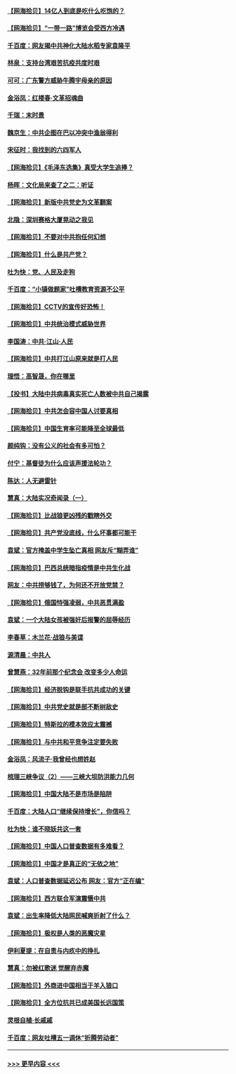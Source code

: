 #### [【网海拾贝】14亿人到底是吃什么吃饱的？](../pages/nsc993/n12974125.md?t=05261402) 
#### [【网海拾贝】“一带一路”博览会受西方冷遇](../pages/nsc993/n12971787.md?t=05261402) 
#### [千百度：网友揭中共神化大陆水稻专家袁隆平](../pages/nsc993/n12971733.md?t=05261402) 
#### [林泉：支持台湾艰苦抗疫共度时艰](../pages/nsc993/n12971350.md?t=05261402) 
#### [可可：广东警方威胁牛腾宇母亲的原因](../pages/nsc993/n12971100.md?t=05261402) 
#### [金浴凤：红楼春·文革招魂曲](../pages/nsc993/n12970354.md?t=05261402) 
#### [千瑞：末时景](../pages/nsc993/n12970337.md?t=05261402) 
#### [魏京生：中共企图在巴以冲突中渔翁得利](../pages/nsc993/n12970286.md?t=05261402) 
#### [宋征时：我找到的六四军人](../pages/nsc993/n12970213.md?t=05261402) 
#### [【网海拾贝】《毛泽东选集》真受大学生追捧？](../pages/nsc993/n12968779.md?t=05261402) 
#### [杨晖：文化局来查了之二：听证](../pages/nsc993/n12966528.md?t=05261402) 
#### [【网海拾贝】新版中共党史为文革翻案](../pages/nsc993/n12967526.md?t=05261402) 
#### [北隐：深圳赛格大厦晃动之我见](../pages/nsc993/n12967393.md?t=05261402) 
#### [【网海拾贝】不要对中共抱任何幻想](../pages/nsc993/n12965222.md?t=05261402) 
#### [【网海拾贝】什么是共产党？](../pages/nsc993/n12962781.md?t=05261402) 
#### [吐为快：党、人民及走狗](../pages/nsc993/n12962747.md?t=05261402) 
#### [千百度：“小镇做题家”吐槽教育资源不公平](../pages/nsc993/n12962705.md?t=05261402) 
#### [【网海拾贝】CCTV的宣传好恐怖！](../pages/nsc993/n12959984.md?t=05261402) 
#### [【网海拾贝】中共统治模式威胁世界](../pages/nsc993/n12957622.md?t=05261402) 
#### [李国涛：中共‧江山‧人民](../pages/nsc993/n12957502.md?t=05261402) 
#### [【网海拾贝】中共打江山原来就是打人民](../pages/nsc993/n12954345.md?t=05261402) 
#### [理悟：高智晟，你在哪里](../pages/nsc993/n12953115.md?t=05261402) 
#### [【投书】大陆中共病毒真实死亡人数被中共自己揭露](../pages/nsc993/n12953050.md?t=05261402) 
#### [【网海拾贝】中共怎会容中国人讨要真相](../pages/nsc993/n12952161.md?t=05261402) 
#### [【网海拾贝】中国生育率可能降至全球最低](../pages/nsc993/n12948793.md?t=05261402) 
#### [颜纯钩：没有公义的社会有多可怕？](../pages/nsc993/n12947626.md?t=05261402) 
#### [付宁：基督徒为什么应该声援法轮功？](../pages/nsc993/n12947233.md?t=05261402) 
#### [陈达：人无避雷针](../pages/nsc993/n12947098.md?t=05261402) 
#### [慧真：大陆实况奇闻录（一）](../pages/nsc993/n12945811.md?t=05261402) 
#### [【网海拾贝】比战狼更凶残的戳瞎外交](../pages/nsc993/n12945717.md?t=05261402) 
#### [【网海拾贝】共产党没底线，什么坏事都可能干](../pages/nsc993/n12942090.md?t=05261402) 
#### [袁斌：官方掩盖中学生坠亡真相 网友斥“糊弄谁”](../pages/nsc993/n12942029.md?t=05261402) 
#### [【网海拾贝】巴西总统暗指疫情是中共生化战](../pages/nsc993/n12938999.md?t=05261402) 
#### [网友：中共捞够钱了，为何还不开放党禁？](../pages/nsc993/n12938952.md?t=05261402) 
#### [【网海拾贝】俄国恃强凌弱，中共恶贯满盈](../pages/nsc993/n12936626.md?t=05261402) 
#### [袁斌：一个大陆女孩被强奸后报警的屈辱经历](../pages/nsc993/n12936547.md?t=05261402) 
#### [李春草：木兰花·战狼与美谍](../pages/nsc993/n12935995.md?t=05261402) 
#### [源清晨：中共人](../pages/nsc993/n12935589.md?t=05261402) 
#### [曾慧燕：32年前那个纪念会 改变多少人命运](../pages/nsc993/n12934233.md?t=05261402) 
#### [【网海拾贝】经济脱钩是联手抗共成功的关键](../pages/nsc993/n12934176.md?t=05261402) 
#### [【网海拾贝】中共党史就是部不断树敌史](../pages/nsc993/n12932844.md?t=05261402) 
#### [【网海拾贝】特斯拉的模本效应太震撼](../pages/nsc993/n12925626.md?t=05261402) 
#### [【网海拾贝】与中共和平竞争注定要失败](../pages/nsc993/n12923326.md?t=05261402) 
#### [金浴凤：风流子‧我曾经也想姓赵](../pages/nsc993/n12920911.md?t=05261402) 
#### [梳理三峡争议（2）——三峡大坝防洪能力几何](../pages/nsc993/n12920173.md?t=05261402) 
#### [【网海拾贝】中国大陆不是市场是陷阱](../pages/nsc993/n12920143.md?t=05261402) 
#### [千百度：大陆人口“继续保持增长”，你信吗？](../pages/nsc993/n12918946.md?t=05261402) 
#### [吐为快：谁不晓妖共这一套](../pages/nsc993/n12918941.md?t=05261402) 
#### [【网海拾贝】中国人口普查数据有多难看？](../pages/nsc993/n12917822.md?t=05261402) 
#### [【网海拾贝】中国才是真正的“无依之地”](../pages/nsc993/n12915845.md?t=05261402) 
#### [袁斌：人口普查数据延迟公布 网友：官方“正在编”](../pages/nsc993/n12915748.md?t=05261402) 
#### [【网海拾贝】西方联合军演震慑中共](../pages/nsc993/n12913466.md?t=05261402) 
#### [袁斌：出生率降低大陆网民喊爽折射了什么？](../pages/nsc993/n12913365.md?t=05261402) 
#### [【网海拾贝】极权是人类的恶魔灾星](../pages/nsc993/n12910697.md?t=05261402) 
#### [伊利夏提：在自责与内疚中的挣扎](../pages/nsc993/n12910493.md?t=05261402) 
#### [慧真：勿被红歌迷 觉醒弃赤魔](../pages/nsc993/n12910485.md?t=05261402) 
#### [【网海拾贝】外商进中国相当于羊入狼口](../pages/nsc993/n12908274.md?t=05261402) 
#### [【网海拾贝】全方位抗共已成美国长远国策](../pages/nsc993/n12906878.md?t=05261402) 
#### [灵根自植‧长戚戚](../pages/nsc993/n12905585.md?t=05261402) 
#### [千百度：网友吐槽五一调休“折腾劳动者”](../pages/nsc993/n12905934.md?t=05261402) 

----
#### [ >>> 更早内容 <<< ](../indexes/nsc993-earlier.md)
